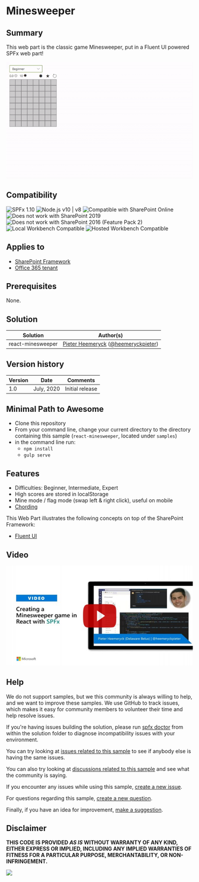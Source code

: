 # Minesweeper

## Summary

This web part is the classic game Minesweeper, put in a Fluent UI powered SPFx web part!

![Minesweeper](./assets/Minesweeper.gif)


## Compatibility

![SPFx 1.10](https://img.shields.io/badge/SPFx-1.10.0-green.svg) 
![Node.js v10 | v8](https://img.shields.io/badge/Node.js-v10%20%7C%20v8-green.svg) 
![Compatible with SharePoint Online](https://img.shields.io/badge/SharePoint%20Online-Compatible-green.svg)
![Does not work with SharePoint 2019](https://img.shields.io/badge/SharePoint%20Server%202019-Incompatible-red.svg)
![Does not work with SharePoint 2016 (Feature Pack 2)](https://img.shields.io/badge/SharePoint%20Server%202016%20(Feature%20Pack%202)-Incompatible-red.svg "SharePoint Server 2016 Feature Pack 2 requires SPFx 1.1")
![Local Workbench Compatible](https://img.shields.io/badge/Local%20Workbench-Compatible-green.svg)
![Hosted Workbench Compatible](https://img.shields.io/badge/Hosted%20Workbench-Compatible-green.svg)

## Applies to

* [SharePoint Framework](https://docs.microsoft.com/sharepoint/dev/spfx/sharepoint-framework-overview)
* [Office 365 tenant](https://docs.microsoft.com/sharepoint/dev/spfx/set-up-your-development-environment)

## Prerequisites

None.

## Solution

Solution|Author(s)
--------|---------
react-minesweeper | [Pieter Heemeryck](https://github.com/PieterHeemeryck) ([@heemeryckpieter](https://twitter.com/heemeryckpieter))

## Version history

Version|Date|Comments
-------|----|--------
1.0|July, 2020|Initial release

## Minimal Path to Awesome

* Clone this repository
* From your command line, change your current directory to the directory containing this sample (`react-minesweeper`, located under `samples`)
* in the command line run:
  * `npm install`
  * `gulp serve`

## Features

* Difficulties: Beginner, Intermediate, Expert
* High scores are stored in localStorage
* Mine mode / flag mode (swap left & right click), useful on mobile
* [Chording](http://www.minesweeper.info/wiki/Chord)

This Web Part illustrates the following concepts on top of the SharePoint Framework:

* [Fluent UI](https://developer.microsoft.com/en-us/fluentui#/)

## Video

[![Creating a Minesweeper game in React with SPFx](./assets/video-thumbnail.jpg)](https://www.youtube.com/watch?v=b7lZWR9xcVM "Creating a Minesweeper game in React with SPFx")

## Help

We do not support samples, but we this community is always willing to help, and we want to improve these samples. We use GitHub to track issues, which makes it easy for  community members to volunteer their time and help resolve issues.

If you're having issues building the solution, please run [spfx doctor](https://pnp.github.io/cli-microsoft365/cmd/spfx/spfx-doctor/) from within the solution folder to diagnose incompatibility issues with your environment.

You can try looking at [issues related to this sample](https://github.com/pnp/sp-dev-fx-webparts/issues?q=label%3Areact-minesweeper) to see if anybody else is having the same issues.

You can also try looking at [discussions related to this sample](https://github.com/pnp/sp-dev-fx-webparts/discussions?discussions_q=label%3Areact-minesweeper) and see what the community is saying.

If you encounter any issues while using this sample, [create a new issue](https://github.com/pnp/sp-dev-fx-webparts/issues/new?assignees=&labels=Needs%3A+Triage+%3Amag%3A%2Ctype%3Abug-suspected%2Csample%3A%20react-minesweeper&authors=@PieterHeemeryck&template=bug-report.yml&sample=react-minesweeper&authors=@PieterHeemeryck&title=react-minesweeper%20-%20).

For questions regarding this sample, [create a new question](https://github.com/pnp/sp-dev-fx-webparts/issues/new?assignees=&labels=Needs%3A+Triage+%3Amag%3A%2Ctype%3Aquestion%2Csample%3A%20react-minesweeper&authors=@PieterHeemeryck&template=question.yml&sample=react-minesweeper&authors=@PieterHeemeryck&title=react-minesweeper%20-%20).

Finally, if you have an idea for improvement, [make a suggestion](https://github.com/pnp/sp-dev-fx-webparts/issues/new?assignees=&labels=Needs%3A+Triage+%3Amag%3A%2Ctype%3Aenhancement%2Csample%3A%20react-minesweeper&authors=@PieterHeemeryck&template=question.yml&sample=react-minesweeper&authors=@PieterHeemeryck&title=react-minesweeper%20-%20).

## Disclaimer

**THIS CODE IS PROVIDED *AS IS* WITHOUT WARRANTY OF ANY KIND, EITHER EXPRESS OR IMPLIED, INCLUDING ANY IMPLIED WARRANTIES OF FITNESS FOR A PARTICULAR PURPOSE, MERCHANTABILITY, OR NON-INFRINGEMENT.**


<img src="https://telemetry.sharepointpnp.com/sp-dev-fx-webparts/samples/react-minesweeper" />

